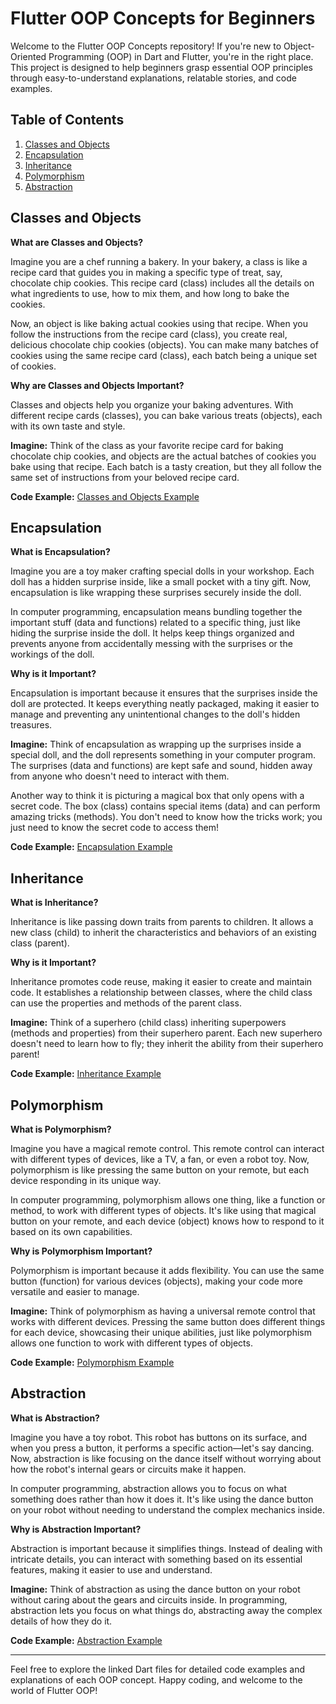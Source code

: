 # Flutter OOP Concepts for Beginners

Welcome to the Flutter OOP Concepts repository! If you're new to Object-Oriented Programming (OOP) in Dart and Flutter, you're in the right place. This project is designed to help beginners grasp essential OOP principles through easy-to-understand explanations, relatable stories, and code examples.

## Table of Contents

1. [Classes and Objects](classes-and-objects.dart)
2. [Encapsulation](encapsulation.dart)
3. [Inheritance](inheritance.dart)
4. [Polymorphism](polymorphism.dart)
5. [Abstraction](abstraction.dart)

## Classes and Objects <a name="classes-and-objects"></a>

**What are Classes and Objects?**

Imagine you are a chef running a bakery. In your bakery, a class is like a recipe card that guides you in making a specific type of treat, say, chocolate chip cookies. This recipe card (class) includes all the details on what ingredients to use, how to mix them, and how long to bake the cookies.

Now, an object is like baking actual cookies using that recipe. When you follow the instructions from the recipe card (class), you create real, delicious chocolate chip cookies (objects). You can make many batches of cookies using the same recipe card (class), each batch being a unique set of cookies.

**Why are Classes and Objects Important?**

Classes and objects help you organize your baking adventures. With different recipe cards (classes), you can bake various treats (objects), each with its own taste and style.

**Imagine:**
Think of the class as your favorite recipe card for baking chocolate chip cookies, and objects are the actual batches of cookies you bake using that recipe. Each batch is a tasty creation, but they all follow the same set of instructions from your beloved recipe card.

**Code Example:**
[Classes and Objects Example](classes_and_objects_example.dart)

## Encapsulation <a name="encapsulation"></a>

**What is Encapsulation?**

Imagine you are a toy maker crafting special dolls in your workshop. Each doll has a hidden surprise inside, like a small pocket with a tiny gift. Now, encapsulation is like wrapping these surprises securely inside the doll.

In computer programming, encapsulation means bundling together the important stuff (data and functions) related to a specific thing, just like hiding the surprise inside the doll. It helps keep things organized and prevents anyone from accidentally messing with the surprises or the workings of the doll.

**Why is it Important?**

Encapsulation is important because it ensures that the surprises inside the doll are protected. It keeps everything neatly packaged, making it easier to manage and preventing any unintentional changes to the doll's hidden treasures.

**Imagine:**
Think of encapsulation as wrapping up the surprises inside a special doll, and the doll represents something in your computer program. The surprises (data and functions) are kept safe and sound, hidden away from anyone who doesn't need to interact with them.

Another way to think it is picturing a magical box that only opens with a secret code. The box (class) contains special items (data) and can perform amazing tricks (methods). You don't need to know how the tricks work; you just need to know the secret code to access them!

**Code Example:**
[Encapsulation Example](encapsulation_example.dart)

## Inheritance <a name="inheritance"></a>

**What is Inheritance?**

Inheritance is like passing down traits from parents to children. It allows a new class (child) to inherit the characteristics and behaviors of an existing class (parent).

**Why is it Important?**

Inheritance promotes code reuse, making it easier to create and maintain code. It establishes a relationship between classes, where the child class can use the properties and methods of the parent class.

**Imagine:**
Think of a superhero (child class) inheriting superpowers (methods and properties) from their superhero parent. Each new superhero doesn't need to learn how to fly; they inherit the ability from their superhero parent!

**Code Example:**
[Inheritance Example](inheritance_example.dart)

## Polymorphism <a name="polymorphism"></a>

**What is Polymorphism?**

Imagine you have a magical remote control. This remote control can interact with different types of devices, like a TV, a fan, or even a robot toy. Now, polymorphism is like pressing the same button on your remote, but each device responding in its unique way.

In computer programming, polymorphism allows one thing, like a function or method, to work with different types of objects. It's like using that magical button on your remote, and each device (object) knows how to respond to it based on its own capabilities.

**Why is Polymorphism Important?**

Polymorphism is important because it adds flexibility. You can use the same button (function) for various devices (objects), making your code more versatile and easier to manage.

**Imagine:**
Think of polymorphism as having a universal remote control that works with different devices. Pressing the same button does different things for each device, showcasing their unique abilities, just like polymorphism allows one function to work with different types of objects.

**Code Example:**
[Polymorphism Example](polymorphism_example.dart)


## Abstraction <a name="abstraction"></a>

**What is Abstraction?**

Imagine you have a toy robot. This robot has buttons on its surface, and when you press a button, it performs a specific action—let's say dancing. Now, abstraction is like focusing on the dance itself without worrying about how the robot's internal gears or circuits make it happen.

In computer programming, abstraction allows you to focus on what something does rather than how it does it. It's like using the dance button on your robot without needing to understand the complex mechanics inside.

**Why is Abstraction Important?**

Abstraction is important because it simplifies things. Instead of dealing with intricate details, you can interact with something based on its essential features, making it easier to use and understand.

**Imagine:**
Think of abstraction as using the dance button on your robot without caring about the gears and circuits inside. In programming, abstraction lets you focus on what things do, abstracting away the complex details of how they do it.

**Code Example:**
[Abstraction Example](abstraction_example.dart)

---

Feel free to explore the linked Dart files for detailed code examples and explanations of each OOP concept. Happy coding, and welcome to the world of Flutter OOP!
